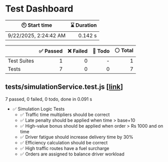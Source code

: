 # Test Dashboard


| :clock10: Start time | :hourglass: Duration |
| --- | ---: |
|9/22/2025, 2:24:42 AM|0.142 s|

| | :white_check_mark: Passed | :x: Failed | :construction: Todo | :white_circle: Total |
| --- | ---: | ---: | ---:| ---: |
|Test Suites|1|0|-|1|
|Tests|7|0|0|7|

## tests/simulationService.test.js [[link](https://github.com/CodeForgeNet/CartLogistic_backend/blob/87beaf137159c1fea7490565d96d95e9b87fe046/tests/simulationService.test.js)]

7 passed, 0 failed, 0 todo, done in 0.091 s

- :white_check_mark: Simulation Logic Tests
  - :white_check_mark: Traffic time multipliers should be correct
  - :white_check_mark: Late penalty should be applied when time > base+10
  - :white_check_mark: High-value bonus should be applied when order > Rs 1000 and on time
  - :white_check_mark: Driver fatigue should increase delivery time by 30%
  - :white_check_mark: Efficiency calculation should be correct
  - :white_check_mark: High traffic routes have a fuel surcharge
  - :white_check_mark: Orders are assigned to balance driver workload

